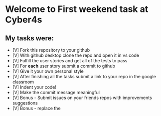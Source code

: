 # Welcome to First weekend task at Cyber4s



## My tasks were:

- [V] Fork this repository to your github
- [V] With github desktop clone the repo and open it in vs code
- [V] Fulfill the user stories and get all of the tests to pass
- [V] For <strong>each</strong> user story submit a commit to github
- [V] Give it your own personal style
- [V] After finishing all the tasks submit a link to your repo in the google classroom
- [V] Indent your code!
- [V] Make the commit message meaningful
- [V] Bonus - Submit issues on your friends repos with improvements suggestions
- [V] Bonus - replace the <script> tag with local version of the tests files instead of the url vesrion provided
- [V] Bonus - deploy your project to github pages
- [V] Bonus - add local img to your repo and add it to your website

## Tester be aware of:
-[ ] User story #10 is completed, because i added more links to nav-bar that not in the <main> the js test doesn't get it.
-[ ] User story #15 is also completed but Chrome or diffrent browser cant pass this User story.

# Made by Elay Gelbart 

